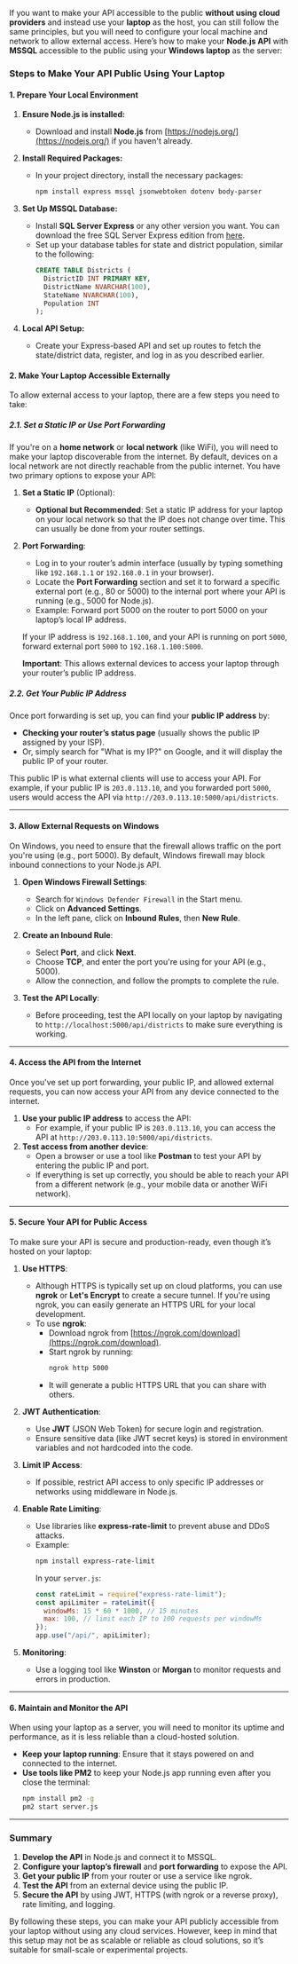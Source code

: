 If you want to make your API accessible to the public **without using cloud providers** and instead use your **laptop** as the host, you can still follow the same principles, but you will need to configure your local machine and network to allow external access. Here’s how to make your **Node.js API** with **MSSQL** accessible to the public using your **Windows laptop** as the server:

### Steps to Make Your API Public Using Your Laptop

#### 1. **Prepare Your Local Environment**

1. **Ensure Node.js is installed:**
   - Download and install **Node.js** from [https://nodejs.org/](https://nodejs.org/) if you haven't already.
2. **Install Required Packages:**

   - In your project directory, install the necessary packages:
     ```bash
     npm install express mssql jsonwebtoken dotenv body-parser
     ```

3. **Set Up MSSQL Database:**

   - Install **SQL Server Express** or any other version you want. You can download the free SQL Server Express edition from [here](https://www.microsoft.com/en-us/sql-server/sql-server-downloads).
   - Set up your database tables for state and district population, similar to the following:
     ```sql
     CREATE TABLE Districts (
       DistrictID INT PRIMARY KEY,
       DistrictName NVARCHAR(100),
       StateName NVARCHAR(100),
       Population INT
     );
     ```

4. **Local API Setup:**
   - Create your Express-based API and set up routes to fetch the state/district data, register, and log in as you described earlier.

#### 2. **Make Your Laptop Accessible Externally**

To allow external access to your laptop, there are a few steps you need to take:

##### 2.1. **Set a Static IP or Use Port Forwarding**

If you're on a **home network** or **local network** (like WiFi), you will need to make your laptop discoverable from the internet. By default, devices on a local network are not directly reachable from the public internet. You have two primary options to expose your API:

1. **Set a Static IP** (Optional):

   - **Optional but Recommended**: Set a static IP address for your laptop on your local network so that the IP does not change over time. This can usually be done from your router settings.

2. **Port Forwarding**:

   - Log in to your router’s admin interface (usually by typing something like `192.168.1.1` or `192.168.0.1` in your browser).
   - Locate the **Port Forwarding** section and set it to forward a specific external port (e.g., 80 or 5000) to the internal port where your API is running (e.g., 5000 for Node.js).
   - Example: Forward port 5000 on the router to port 5000 on your laptop’s local IP address.

   If your IP address is `192.168.1.100`, and your API is running on port `5000`, forward external port `5000` to `192.168.1.100:5000`.

   **Important**: This allows external devices to access your laptop through your router’s public IP address.

##### 2.2. **Get Your Public IP Address**

Once port forwarding is set up, you can find your **public IP address** by:

- **Checking your router’s status page** (usually shows the public IP assigned by your ISP).
- Or, simply search for "What is my IP?" on Google, and it will display the public IP of your router.

This public IP is what external clients will use to access your API. For example, if your public IP is `203.0.113.10`, and you forwarded port `5000`, users would access the API via `http://203.0.113.10:5000/api/districts`.

---

#### 3. **Allow External Requests on Windows**

On Windows, you need to ensure that the firewall allows traffic on the port you're using (e.g., port 5000). By default, Windows firewall may block inbound connections to your Node.js API.

1. **Open Windows Firewall Settings**:
   - Search for `Windows Defender Firewall` in the Start menu.
   - Click on **Advanced Settings**.
   - In the left pane, click on **Inbound Rules**, then **New Rule**.
2. **Create an Inbound Rule**:

   - Select **Port**, and click **Next**.
   - Choose **TCP**, and enter the port you're using for your API (e.g., 5000).
   - Allow the connection, and follow the prompts to complete the rule.

3. **Test the API Locally**:
   - Before proceeding, test the API locally on your laptop by navigating to `http://localhost:5000/api/districts` to make sure everything is working.

---

#### 4. **Access the API from the Internet**

Once you've set up port forwarding, your public IP, and allowed external requests, you can now access your API from any device connected to the internet.

1. **Use your public IP address** to access the API:
   - For example, if your public IP is `203.0.113.10`, you can access the API at `http://203.0.113.10:5000/api/districts`.
2. **Test access from another device**:
   - Open a browser or use a tool like **Postman** to test your API by entering the public IP and port.
   - If everything is set up correctly, you should be able to reach your API from a different network (e.g., your mobile data or another WiFi network).

---

#### 5. **Secure Your API for Public Access**

To make sure your API is secure and production-ready, even though it’s hosted on your laptop:

1. **Use HTTPS**:

   - Although HTTPS is typically set up on cloud platforms, you can use **ngrok** or **Let's Encrypt** to create a secure tunnel. If you're using ngrok, you can easily generate an HTTPS URL for your local development.
   - To use **ngrok**:
     - Download ngrok from [https://ngrok.com/download](https://ngrok.com/download).
     - Start ngrok by running:
       ```bash
       ngrok http 5000
       ```
     - It will generate a public HTTPS URL that you can share with others.

2. **JWT Authentication**:

   - Use **JWT** (JSON Web Token) for secure login and registration.
   - Ensure sensitive data (like JWT secret keys) is stored in environment variables and not hardcoded into the code.

3. **Limit IP Access**:

   - If possible, restrict API access to only specific IP addresses or networks using middleware in Node.js.

4. **Enable Rate Limiting**:

   - Use libraries like **express-rate-limit** to prevent abuse and DDoS attacks.
   - Example:
     ```bash
     npm install express-rate-limit
     ```
     In your `server.js`:
     ```js
     const rateLimit = require("express-rate-limit");
     const apiLimiter = rateLimit({
       windowMs: 15 * 60 * 1000, // 15 minutes
       max: 100, // limit each IP to 100 requests per windowMs
     });
     app.use("/api/", apiLimiter);
     ```

5. **Monitoring**:
   - Use a logging tool like **Winston** or **Morgan** to monitor requests and errors in production.

---

#### 6. **Maintain and Monitor the API**

When using your laptop as a server, you will need to monitor its uptime and performance, as it is less reliable than a cloud-hosted solution.

- **Keep your laptop running**: Ensure that it stays powered on and connected to the internet.
- **Use tools like PM2** to keep your Node.js app running even after you close the terminal:
  ```bash
  npm install pm2 -g
  pm2 start server.js
  ```

---

### Summary

1. **Develop the API** in Node.js and connect it to MSSQL.
2. **Configure your laptop’s firewall** and **port forwarding** to expose the API.
3. **Get your public IP** from your router or use a service like ngrok.
4. **Test the API** from an external device using the public IP.
5. **Secure the API** by using JWT, HTTPS (with ngrok or a reverse proxy), rate limiting, and logging.

By following these steps, you can make your API publicly accessible from your laptop without using any cloud services. However, keep in mind that this setup may not be as scalable or reliable as cloud solutions, so it’s suitable for small-scale or experimental projects.
